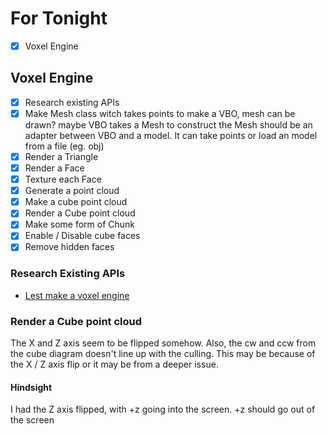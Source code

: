
# For Tonight

- [x] Voxel Engine

## Voxel Engine

- [x] Research existing APIs
- [x] Make Mesh class witch takes points to make a VBO, mesh can be drawn? maybe VBO takes a Mesh to construct
the Mesh should be an adapter between VBO and a model. It can take points or load an model from a file (eg. obj)
- [x] Render a Triangle
- [x] Render a Face
- [x] Texture each Face
- [x] Generate a point cloud
- [x] Make a cube point cloud
- [x] Render a Cube point cloud
- [x] Make some form of Chunk
- [x] Enable / Disable cube faces
- [x] Remove hidden faces

### Research Existing APIs

- [Lest make a voxel engine](https://sites.google.com/site/letsmakeavoxelengine/home?authuser=0)

### Render a Cube point cloud

The X and Z axis seem to be flipped somehow. Also, the cw and ccw from the
cube diagram doesn't line up with the culling. This may be because of the X / Z
axis flip or it may be from a deeper issue.

#### Hindsight

I had the Z axis flipped, with +z going into the screen. +z should go out of the screen

